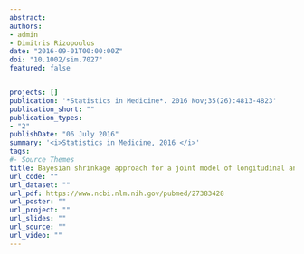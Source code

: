 ```yaml
---
abstract: 
authors:
- admin
- Dimitris Rizopoulos
date: "2016-09-01T00:00:00Z"
doi: "10.1002/sim.7027"
featured: false


projects: []
publication: '*Statistics in Medicine*. 2016 Nov;35(26):4813-4823'
publication_short: ""
publication_types:
- "2"
publishDate: "06 July 2016"
summary: '<i>Statistics in Medicine, 2016 </i>'
tags:
#- Source Themes
title: Bayesian shrinkage approach for a joint model of longitudinal and survival outcomes assuming different association structures.
url_code: ""
url_dataset: ""
url_pdf: https://www.ncbi.nlm.nih.gov/pubmed/27383428
url_poster: ""
url_project: ""
url_slides: ""
url_source: ""
url_video: ""
---
```

